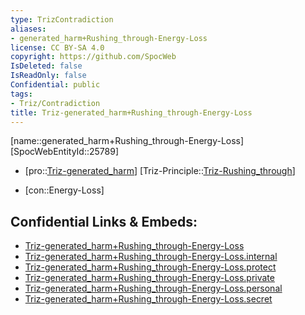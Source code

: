 ```yaml
---
type: TrizContradiction
aliases:
- generated_harm+Rushing_through-Energy-Loss
license: CC BY-SA 4.0
copyright: https://github.com/SpocWeb
IsDeleted: false
IsReadOnly: false
Confidential: public
tags: 
- Triz/Contradiction
title: Triz-generated_harm+Rushing_through-Energy-Loss
---
```

[name::generated_harm+Rushing_through-Energy-Loss]
[SpocWebEntityId::25789]
+ [pro::[Triz-generated_harm](tech/Triz/Parameter/Triz-generated_harm.md)]
[Triz-Principle::[Triz-Rushing_through](tech/Triz/Principle/Triz-Rushing_through.md)]
- [con::Energy-Loss]



## Confidential Links & Embeds: 
- [Triz-generated_harm+Rushing_through-Energy-Loss](../../../../_public/tech/Triz/Contradict/Triz-generated_harm+Rushing_through-Energy-Loss.md) 
- [Triz-generated_harm+Rushing_through-Energy-Loss.internal](../../../../_internal/tech/Triz/Contradict/Triz-generated_harm+Rushing_through-Energy-Loss.internal.md) 
- [Triz-generated_harm+Rushing_through-Energy-Loss.protect](../../../../_protect/tech/Triz/Contradict/Triz-generated_harm+Rushing_through-Energy-Loss.protect.md) 
- [Triz-generated_harm+Rushing_through-Energy-Loss.private](../../../../_private/tech/Triz/Contradict/Triz-generated_harm+Rushing_through-Energy-Loss.private.md) 
- [Triz-generated_harm+Rushing_through-Energy-Loss.personal](../../../../_personal/tech/Triz/Contradict/Triz-generated_harm+Rushing_through-Energy-Loss.personal.md) 
- [Triz-generated_harm+Rushing_through-Energy-Loss.secret](../../../../_secret/tech/Triz/Contradict/Triz-generated_harm+Rushing_through-Energy-Loss.secret.md) 
